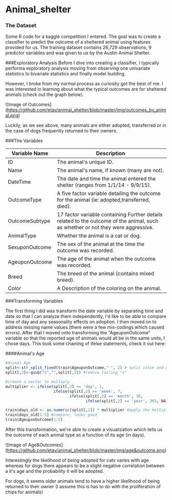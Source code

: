 # Animal_shelter
### The Dataset  
Some R code for a kaggle competition I entered. The goal was to create a classifier to predict the outcome of a sheltered animal using features provided for us. The training dataset contains 26,729 observations, 9 predictor variables and was given to us by the Austin Animal Shelter.

###Exploratory Analysis
Before I dive into creating a classifier, I typically performa exploratory analysis moving from observing one univariate statistics to bivariate statistics and finally model building.

However, I broke from my normal process as curiosity got the best of me. I was interested in learning about what the typical outcomes are for sheltered animals (check out the graph below).

![Image of Outcomes]
(https://github.com/etav/animal_shelter/blob/master/img/outcomes_by_animal.png)

Luckily, as we see above, many animals are either adopted, transferred or in the case of dogs frequently returned to their owners.  

###The Variables

Variable Name | Description
------------ | -------------
ID | The animal's unique ID.
Name | The animal's name, if known (many are not).
DateTime | The date and time the animal entered the shelter (ranges from 1/1/14 - 9/9/15).
OutcomeType | A five factor variable detailing the outcome for the animal (ie: adopted,transferred, died).
OutcomeSubtype | 17 factor variable containing Further details related to the outcome of the animal, such as whether or not they were aggressive.
AnimalType | Whether the animal is a cat or dog.
SexuponOutcome | The sex of the animal at the time the outcome was recorded.
AgeuponOutcome| The age of the animal when the outcome was recorded.
Breed | The breed of the animal (contains mixed breed).
Color | A Description of the coloring on the animal.

###Transforming Variables

The first thing I did was transform the date variable by separating time and date so that I can analyze them independently, I'd like to be able to compare time of day and any seasonality effects on adoption. I then moved on to address missing name values (there were a few mis-codings which caused errors). After that I moved onto transforming the "AgeuponOutcome" variable so that the reported age of animals would all be in the same units, I chose days. This took some chaining of ifelse statements, check it out here:

####Animal's Age
```R
#Animal Age
split<-str_split_fixed(train$AgeuponOutcome," ", 2) # split value and unit of time
split[,2]<-gsub("s","",split[,2]) #remove tailing "s"

#create a vector to multiply
multiplier <- ifelse(split[,2] == 'day', 1,
                     ifelse(split[,2] == 'week', 7,
                            ifelse(split[,2] == 'month', 30,  
                                   ifelse(split[,2] == 'year', 365, NA))))

train$days_old <- as.numeric(split[,1]) * multiplier #apply the multiplier
train$days_old[1:5] #compare, looks good
train$AgeuponOutcome[1:5]
```

After this transformation, we're able to create a visualization which tells us the outcome of each animal type as a function of its age (in days).

![Image of Age&Outcomes]
(https://github.com/etav/animal_shelter/blob/master/img/age&outcome.png)

Interestingly the likelihood of being adopted for cats varies with age whereas for dogs there appears to be a slight negative correlation between a it's age and the probability it will be adopted.

For dogs, it seems older animals tend to have a higher likelihood of being returned to their owner (I assume this is has to do with the proliferation of chips for animals)
